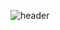 ![header](https://capsule-render.vercel.app/api?type=rounded&color=#fbc3c3&height=250&section=header&text=sh%20GitHub&fontSize=70)



